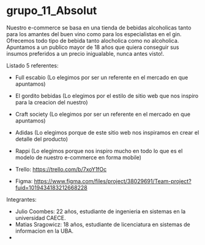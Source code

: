 # grupo_11_Absolut

Nuestro e-commerce se basa en una tienda de bebidas alcoholicas tanto para los amantes del buen vino como para los especialistas en el gin. Ofrecemos todo tipo de bebida tanto alocholica como no alcoholica. Apuntamos a un publico mayor de 18 años que quiera conseguir sus insumos preferidos a un precio inigualable, nunca antes visto!.   

Listado 5 referentes:
- Full escabio (Lo elegimos por ser un referente en el mercado en que apuntamos)
- El gordito bebidas (Lo elegimos por el estilo de sitio web que nos inspiro para la creacion del nuestro)
- Craft society (Lo elegimos por ser un referente en el mercado en que apuntamos)
- Adidas (Lo elegimos porque de este sitio web nos inspiramos en crear el detalle del producto)
- Rappi  (Lo elegimos porque nos inspiro mucho en todo lo que es el modelo de nuestro e-commerce en forma mobile)

- Trello: https://trello.com/b/7xoY1fOc
- Figma: https://www.figma.com/files/project/38029691/Team-project?fuid=1019434183212668228

Integrantes:

- Julio Coombes: 22 años, estudiante de ingenieria en sistemas en la universidad CAECE.
- Matias Sragowicz: 18 años, estudiante de licenciatura en sistemas de informacion en la UBA.
- 
